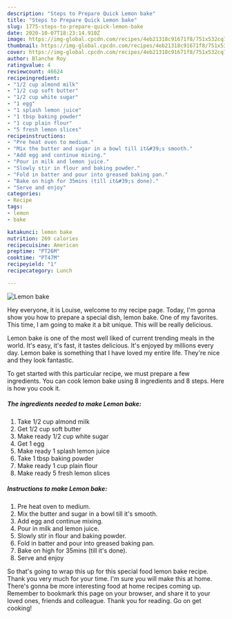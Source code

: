 ```yaml
---
description: "Steps to Prepare Quick Lemon bake"
title: "Steps to Prepare Quick Lemon bake"
slug: 1775-steps-to-prepare-quick-lemon-bake
date: 2020-10-07T18:23:14.910Z
image: https://img-global.cpcdn.com/recipes/4eb21318c91671f8/751x532cq70/lemon-bake-recipe-main-photo.jpg
thumbnail: https://img-global.cpcdn.com/recipes/4eb21318c91671f8/751x532cq70/lemon-bake-recipe-main-photo.jpg
cover: https://img-global.cpcdn.com/recipes/4eb21318c91671f8/751x532cq70/lemon-bake-recipe-main-photo.jpg
author: Blanche Roy
ratingvalue: 4
reviewcount: 46624
recipeingredient:
- "1/2 cup almond milk"
- "1/2 cup soft butter"
- "1/2 cup white sugar"
- "1 egg"
- "1 splash lemon juice"
- "1 tbsp baking powder"
- "1 cup plain flour"
- "5 fresh lemon slices"
recipeinstructions:
- "Pre heat oven to medium."
- "Mix the butter and sugar in a bowl till it&#39;s smooth."
- "Add egg and continue mixing."
- "Pour in milk and lemon juice."
- "Slowly stir in flour and baking powder."
- "Fold in batter and pour into greased baking pan."
- "Bake on high for 35mins (till it&#39;s done)."
- "Serve and enjoy"
categories:
- Recipe
tags:
- lemon
- bake

katakunci: lemon bake 
nutrition: 269 calories
recipecuisine: American
preptime: "PT26M"
cooktime: "PT47M"
recipeyield: "1"
recipecategory: Lunch

---
```



![Lemon bake](https://img-global.cpcdn.com/recipes/4eb21318c91671f8/751x532cq70/lemon-bake-recipe-main-photo.jpg)

Hey everyone, it is Louise, welcome to my recipe page. Today, I'm gonna show you how to prepare a special dish, lemon bake. One of my favorites. This time, I am going to make it a bit unique. This will be really delicious.



Lemon bake is one of the most well liked of current trending meals in the world. It's easy, it's fast, it tastes delicious. It's enjoyed by millions every day. Lemon bake is something that I have loved my entire life. They're nice and they look fantastic.


To get started with this particular recipe, we must prepare a few ingredients. You can cook lemon bake using 8 ingredients and 8 steps. Here is how you cook it.

<!--inarticleads1-->

##### The ingredients needed to make Lemon bake:

1. Take 1/2 cup almond milk
1. Get 1/2 cup soft butter
1. Make ready 1/2 cup white sugar
1. Get 1 egg
1. Make ready 1 splash lemon juice
1. Take 1 tbsp baking powder
1. Make ready 1 cup plain flour
1. Make ready 5 fresh lemon slices




<!--inarticleads2-->

##### Instructions to make Lemon bake:

1. Pre heat oven to medium.
1. Mix the butter and sugar in a bowl till it&#39;s smooth.
1. Add egg and continue mixing.
1. Pour in milk and lemon juice.
1. Slowly stir in flour and baking powder.
1. Fold in batter and pour into greased baking pan.
1. Bake on high for 35mins (till it&#39;s done).
1. Serve and enjoy




So that's going to wrap this up for this special food lemon bake recipe. Thank you very much for your time. I'm sure you will make this at home. There's gonna be more interesting food at home recipes coming up. Remember to bookmark this page on your browser, and share it to your loved ones, friends and colleague. Thank you for reading. Go on get cooking!
